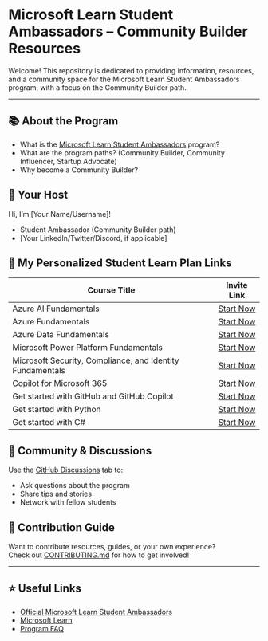 # Microsoft Learn Student Ambassadors – Community Builder Resources

Welcome! This repository is dedicated to providing information, resources, and a community space for the Microsoft Learn Student Ambassadors program, with a focus on the Community Builder path.

---

## 📚 About the Program

- What is the [Microsoft Learn Student Ambassadors](https://studentambassadors.microsoft.com/) program?
- What are the program paths? (Community Builder, Community Influencer, Startup Advocate)
- Why become a Community Builder?

## 🚀 Your Host

Hi, I’m [Your Name/Username]!  
- Student Ambassador (Community Builder path)
- [Your LinkedIn/Twitter/Discord, if applicable]

## 🎯 My Personalized Student Learn Plan Links

| Course Title                                            | Invite Link |
|---------------------------------------------------------|-------------|
| Azure AI Fundamentals                                   | [Start Now](https://learn.microsoft.com/en-us/plans/8pkkiy5x76oy7y?learnerGroupId=2e534e57-6ac6-4634-b6ec-714ff1b008fd&wt.mc_id=studentamb_397468) |
| Azure Fundamentals                                      | [Start Now](https://learn.microsoft.com/en-us/plans/qdwwbm3p0x7gom?tab=tab-created&learnerGroupId=eb66eae3-3d39-4c89-be95-2af80ab4e631&wt.mc_id=studentamb_397468) |
| Azure Data Fundamentals                                 | [Start Now](https://learn.microsoft.com/en-us/plans/8pkkiy5xgxnpmw?tab=tab-created&learnerGroupId=7f37a47f-5163-4c06-a47d-ec20beeec96d&wt.mc_id=studentamb_397468) |
| Microsoft Power Platform Fundamentals                   | [Start Now](https://learn.microsoft.com/en-us/plans/zkddhk2dw1d1op?tab=tab-created&learnerGroupId=456df19e-bcbd-4b79-8667-316425429db6&wt.mc_id=studentamb_397468) |
| Microsoft Security, Compliance, and Identity Fundamentals| [Start Now](https://learn.microsoft.com/en-us/plans/5dyyborpmok24n?tab=tab-created&learnerGroupId=a478ad77-c4e8-4948-8474-509c5eec3205&wt.mc_id=studentamb_397468) |
| Copilot for Microsoft 365                               | [Start Now](https://learn.microsoft.com/en-us/plans/o1mmcm6o12jygw?tab=tab-created&learnerGroupId=b2a8f3a9-5bdc-430c-95e4-38418e0c7682&wt.mc_id=studentamb_397468) |
| Get started with GitHub and GitHub Copilot              | [Start Now](https://learn.microsoft.com/en-us/plans/gm88tr6o5y5zyk?tab=tab-created&learnerGroupId=78643508-2252-4cd4-85d3-50e2f1d6dd42&wt.mc_id=studentamb_397468) |
| Get started with Python                                 | [Start Now](https://learn.microsoft.com/en-us/plans/kk44h5r34wgk33?tab=tab-created&learnerGroupId=16c59918-ca23-4135-a21f-8ef8cd2f13b9&wt.mc_id=studentamb_397468) |
| Get started with C#                                     | [Start Now](https://learn.microsoft.com/en-us/plans/31zzc4mw2wk5re?tab=tab-created&learnerGroupId=6e342c91-b4df-4773-925e-540906ce330f&wt.mc_id=studentamb_397468) |

## 💬 Community & Discussions

Use the [GitHub Discussions](../../discussions) tab to:
- Ask questions about the program
- Share tips and stories
- Network with fellow students

## 📝 Contribution Guide

Want to contribute resources, guides, or your own experience?  
Check out [CONTRIBUTING.md](CONTRIBUTING.md) for how to get involved!

---

## ⭐ Useful Links

- [Official Microsoft Learn Student Ambassadors](https://studentambassadors.microsoft.com/)
- [Microsoft Learn](https://learn.microsoft.com/)
- [Program FAQ](https://studentambassadors.microsoft.com/faq)
